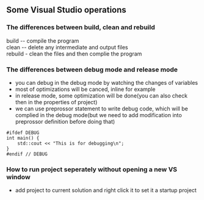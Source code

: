 ## Some Visual Studio operations

### The differences between build, clean and rebuild

build -- compile the program  
clean -- delete any intermediate and output files  
rebuild - clean the files and then complie the program  

### The differences between debug mode and release mode  

* you can debug in the debug mode by watching the changes of variables
* most of optimizations will be canced, inline for example
* in release mode, some optimization will be done(you can also check then in the properties of project)
* we can use preprossor statement to write debug code, which will be complied in the debug mode(but we need to add modification into preprossor definition before doing that)

```
#ifdef DEBUG
int main() {
	std::cout << "This is for debugging\n";
}
#endif // DEBUG
```

### How to run project seperately without opening a new VS window
* add project to current solution and right click it to set it a startup project
